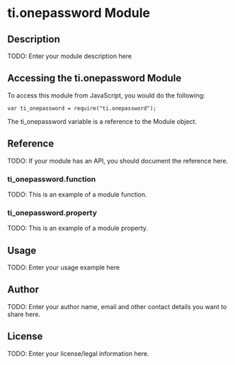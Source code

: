 # ti.onepassword Module

## Description

TODO: Enter your module description here

## Accessing the ti.onepassword Module

To access this module from JavaScript, you would do the following:

    var ti_onepassword = require("ti.onepassword");

The ti_onepassword variable is a reference to the Module object.

## Reference

TODO: If your module has an API, you should document
the reference here.

### ti_onepassword.function

TODO: This is an example of a module function.

### ti_onepassword.property

TODO: This is an example of a module property.

## Usage

TODO: Enter your usage example here

## Author

TODO: Enter your author name, email and other contact
details you want to share here.

## License

TODO: Enter your license/legal information here.
